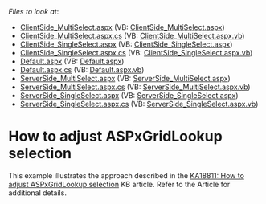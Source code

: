 <!-- default file list -->
*Files to look at*:

* [ClientSide_MultiSelect.aspx](./CS/ASPxGridLookUpSelection/ClientSide_MultiSelect.aspx) (VB: [ClientSide_MultiSelect.aspx](./VB/ASPxGridLookUpSelection/ClientSide_MultiSelect.aspx))
* [ClientSide_MultiSelect.aspx.cs](./CS/ASPxGridLookUpSelection/ClientSide_MultiSelect.aspx.cs) (VB: [ClientSide_MultiSelect.aspx.vb](./VB/ASPxGridLookUpSelection/ClientSide_MultiSelect.aspx.vb))
* [ClientSide_SingleSelect.aspx](./CS/ASPxGridLookUpSelection/ClientSide_SingleSelect.aspx) (VB: [ClientSide_SingleSelect.aspx](./VB/ASPxGridLookUpSelection/ClientSide_SingleSelect.aspx))
* [ClientSide_SingleSelect.aspx.cs](./CS/ASPxGridLookUpSelection/ClientSide_SingleSelect.aspx.cs) (VB: [ClientSide_SingleSelect.aspx.vb](./VB/ASPxGridLookUpSelection/ClientSide_SingleSelect.aspx.vb))
* [Default.aspx](./CS/ASPxGridLookUpSelection/Default.aspx) (VB: [Default.aspx](./VB/ASPxGridLookUpSelection/Default.aspx))
* [Default.aspx.cs](./CS/ASPxGridLookUpSelection/Default.aspx.cs) (VB: [Default.aspx.vb](./VB/ASPxGridLookUpSelection/Default.aspx.vb))
* [ServerSide_MultiSelect.aspx](./CS/ASPxGridLookUpSelection/ServerSide_MultiSelect.aspx) (VB: [ServerSide_MultiSelect.aspx](./VB/ASPxGridLookUpSelection/ServerSide_MultiSelect.aspx))
* [ServerSide_MultiSelect.aspx.cs](./CS/ASPxGridLookUpSelection/ServerSide_MultiSelect.aspx.cs) (VB: [ServerSide_MultiSelect.aspx.vb](./VB/ASPxGridLookUpSelection/ServerSide_MultiSelect.aspx.vb))
* [ServerSide_SingleSelect.aspx](./CS/ASPxGridLookUpSelection/ServerSide_SingleSelect.aspx) (VB: [ServerSide_SingleSelect.aspx](./VB/ASPxGridLookUpSelection/ServerSide_SingleSelect.aspx))
* [ServerSide_SingleSelect.aspx.cs](./CS/ASPxGridLookUpSelection/ServerSide_SingleSelect.aspx.cs) (VB: [ServerSide_SingleSelect.aspx.vb](./VB/ASPxGridLookUpSelection/ServerSide_SingleSelect.aspx.vb))
<!-- default file list end -->
# How to adjust ASPxGridLookup selection


<p>This example illustrates the approach described in the <a href="https://www.devexpress.com/Support/Center/p/KA18811">KA18811: How to adjust ASPxGridLookup selection</a> KB article. Refer to the Article for additional details.</p>

<br/>


